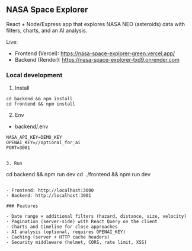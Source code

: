 ## NASA Space Explorer

React + Node/Express app that explores NASA NEO (asteroids) data with filters, charts, and an AI analysis.

Live:

- Frontend (Vercel): https://nasa-space-explorer-green.vercel.app/
- Backend (Render): https://nasa-space-explorer-txd9.onrender.com

### Local development

1. Install

```
cd backend && npm install
cd frontend && npm install
```

2. Env

- backend/.env

```
NASA_API_KEY=DEMO_KEY
OPENAI_KEY=//optional_for_ai
PORT=3001
```

```

3. Run

```

cd backend && npm run dev
cd ../frontend && npm run dev

```

- Frontend: http://localhost:3000
- Backend: http://localhost:3001

### Features

- Date range + additional filters (hazard, distance, size, velocity)
- Pagination (server-side) with React Query on the client
- Charts and timeline for close approaches
- AI analysis (optional, requires OPENAI_KEY)
- Caching (server + HTTP cache headers)
- Security middleware (helmet, CORS, rate limit, XSS)
```

